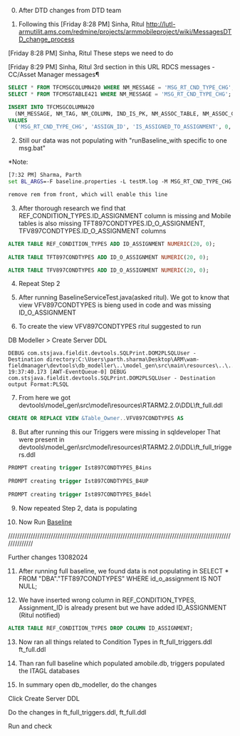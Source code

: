 0. After DTD changes from DTD team


1. Following this
[Friday 8:28 PM] Sinha, Ritul
http://lutl-armutilit.ams.com/redmine/projects/armmobileproject/wiki/MessagesDTD_change_process
 
[Friday 8:28 PM] Sinha, Ritul
These steps we need to do
 
[Friday 8:29 PM] Sinha, Ritul
3rd section in this URL 
RDCS messages - CC/Asset Manager messages¶

```sql
SELECT * FROM TFCMSGCOLUMN420 WHERE NM_MESSAGE = 'MSG_RT_CND_TYPE_CHG';
SELECT * FROM TFCMSGTABLE421 WHERE NM_MESSAGE = 'MSG_RT_CND_TYPE_CHG';

INSERT INTO TFCMSGCOLUMN420 
  (NM_MESSAGE, NM_TAG, NM_COLUMN, IND_IS_PK, NM_ASSOC_TABLE, NM_ASSOC_COLUMN, NM_TRANSFORMER_CLASS)
VALUES 
  ('MSG_RT_CND_TYPE_CHG', 'ASSIGN_ID', 'IS_ASSIGNED_TO_ASSIGNMENT', 0, 'ASSIGNMENT', 'ID_ASSIGNMENT', null);
```



2. Still our data was not populating with "runBaseline_with specific to one msg.bat"

*Note:
```bat
[7:32 PM] Sharma, Parth
set BL_ARGS=-F baseline.properties -L testM.log -M MSG_RT_CND_TYPE_CHG

remove rem from front, which will enable this line
```



3. After thorough research we find that REF_CONDITION_TYPES.ID_ASSIGNMENT column is missing and 
Mobile tables is also missing TFT897CONDTYPES.ID_O_ASSIGNMENT, TFV897CONDTYPES.ID_O_ASSIGNMENT columns

```sql
ALTER TABLE REF_CONDITION_TYPES ADD ID_ASSIGNMENT NUMERIC(20, 0);
 
ALTER TABLE TFT897CONDTYPES ADD ID_O_ASSIGNMENT NUMERIC(20, 0);

ALTER TABLE TFV897CONDTYPES ADD ID_O_ASSIGNMENT NUMERIC(20, 0);
```



4. Repeat Step 2



5. After running BaselineServiceTest.java(asked ritul). We got to know that view VFV897CONDTYPES is bieng used in code and was missing ID_O_ASSIGNMENT



6. To create the view VFV897CONDTYPES 
ritul suggested to run 

DB Modeller > Create Server DDL

```log
DEBUG com.stsjava.fieldit.devtools.SQLPrint.DOM2PLSQLUser - Destination directory:C:\Users\parth.sharma\Desktop\ARM\wam-fieldmanager\devtools\db_modeller\..\model_gen\src\main\resources\..\..\model\resources\RTARM2.2.0\plsql_interfaces
19:37:40.173 [AWT-EventQueue-0] DEBUG com.stsjava.fieldit.devtools.SQLPrint.DOM2PLSQLUser - Destination output Format:PLSQL
```



7. From here we got 
devtools\model_gen\src\model\resources\RTARM2.2.0\DDL\ft_full.ddl
```sql
CREATE OR REPLACE VIEW &Table_Owner..VFV897CONDTYPES AS
```



8. But after running this our Triggers were missing in sqldeveloper
That were present in 
devtools\model_gen\src\model\resources\RTARM2.2.0\DDL\ft_full_triggers.ddl
```sql
PROMPT creating trigger Ist897CONDTYPES_B4ins
 
PROMPT creating trigger Ist897CONDTYPES_B4UP
 
PROMPT creating trigger Ist897CONDTYPES_B4del 
```



9. Now repeated Step 2, data is populating



10. Now Run [Baseline](.\Baseline.md)


//////////////////////////////////////////////////////////////////////////////////////////////////////////////



Further changes 13082024



11. After running full baseline, we found data is not populating in 
SELECT * FROM "DBA"."TFT897CONDTYPES" WHERE id_o_assignment IS NOT NULL;

12. We have inserted wrong column in REF_CONDITION_TYPES, Assignment_ID is already present but we have added ID_ASSIGNMENT (Ritul notified)
```sql
ALTER TABLE REF_CONDITION_TYPES DROP COLUMN ID_ASSIGNMENT;
```

13. Now ran all things related to Condition Types in 
ft_full_triggers.ddl
ft_full.ddl

14. Than ran full baseline which populated amobile.db, triggers populated the ITAGL databases

15. In summary 
open db_modeller, do the changes

Click Create Server DDL

Do the changes in ft_full_triggers.ddl, ft_full.ddl

Run and check